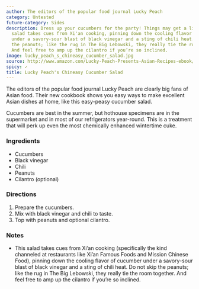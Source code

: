 ```yaml
---
author: The editors of the popular food journal Lucky Peach
category: Untested
future-category: Sides
description: Dress up your cucumbers for the party! Things may get a little hot. This
  salad takes cues from Xi'an cooking, pinning down the cooling flavor of cucumber
  under a savory-sour blast of black vinegar and a sting of chili heat. Do not skip
  the peanuts; like the rug in The Big Lebowski, they really tie the room together.
  And feel free to amp up the cilantro if you’re so inclined.
image: lucky_peach_s_chineasy_cucumber_salad.jpg
source: http://www.amazon.com/Lucky-Peach-Presents-Asian-Recipes-ebook/dp/B00RRT34GY/?tag=foodrepu-20
spicy: ✓
title: Lucky Peach's Chineasy Cucumber Salad
---
```

The editors of the popular food journal Lucky Peach are clearly big fans of Asian food. Their new cookbook shows you easy ways to make excellent Asian dishes at home, like this easy-peasy cucumber salad.

Cucumbers are best in the summer, but hothouse specimens are in the supermarket and in most of our refrigerators year-round. This is a treatment that will perk up even the most chemically enhanced wintertime cuke.

### Ingredients

* Cucumbers
* Black vinegar
* Chili
* Peanuts
* Cilantro (optional)

### Directions

1. Prepare the cucumbers.
2. Mix with black vinegar and chili to taste.
3. Top with peanuts and optional cilantro.

### Notes

- This salad takes cues from Xi’an cooking (specifically the kind channeled at restaurants like Xi’an Famous Foods and Mission Chinese Food), pinning down the cooling flavor of cucumber under a savory-sour blast of black vinegar and a sting of chili heat. Do not skip the peanuts; like the rug in The Big Lebowski, they really tie the room together. And feel free to amp up the cilantro if you’re so inclined.
